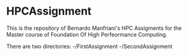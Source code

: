 # HPCAssignment
This is the repository of Bernardo Manfriani's HPC Assigments for the Master course of Foundation Of High Perfeormance Computing. 


There are two directories: 
  -/FirstAssignment
  -/SecondAssignment
